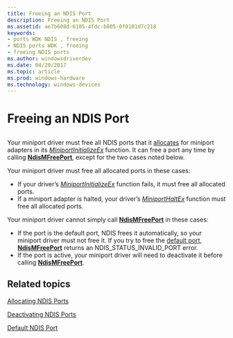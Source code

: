 ```yaml
---
title: Freeing an NDIS Port
description: Freeing an NDIS Port
ms.assetid: ae7b608d-6105-4fdc-b805-0f0101d7c218
keywords:
- ports WDK NDIS , freeing
- NDIS ports WDK , freeing
- freeing NDIS ports
ms.author: windowsdriverdev
ms.date: 04/20/2017
ms.topic: article
ms.prod: windows-hardware
ms.technology: windows-devices
---
```


# Freeing an NDIS Port


## <a href="" id="ddk-freeing-ndis-ports-ng"></a>


Your miniport driver must free all NDIS ports that it [allocates](allocating-an-ndis-port.md) for miniport adapters in its [*MiniportInitializeEx*](https://msdn.microsoft.com/library/windows/hardware/ff559389) function. It can free a port any time by calling [**NdisMFreePort**](https://msdn.microsoft.com/library/windows/hardware/ff563588), except for the two cases noted below.

Your miniport driver must free all allocated ports in these cases:

-   If your driver’s [*MiniportInitializeEx*](https://msdn.microsoft.com/library/windows/hardware/ff559389) function fails, it must free all allocated ports.
-   If a miniport adapter is halted, your driver’s [*MiniportHaltEx*](https://msdn.microsoft.com/library/windows/hardware/ff559388) function must free all allocated ports.

Your miniport driver cannot simply call [**NdisMFreePort**](https://msdn.microsoft.com/library/windows/hardware/ff563588) in these cases:

-   If the port is the default port, NDIS frees it automatically, so your miniport driver must not free it. If you try to free the [default port](default-ndis-port.md), [**NdisMFreePort**](https://msdn.microsoft.com/library/windows/hardware/ff563588) returns an NDIS\_STATUS\_INVALID\_PORT error.
-   If the port is active, your miniport driver will need to deactivate it before calling [**NdisMFreePort**](https://msdn.microsoft.com/library/windows/hardware/ff563588).

## Related topics


[Allocating NDIS Ports](allocating-an-ndis-port.md)

[Deactivating NDIS Ports](deactivating-an-ndis-port.md)

[Default NDIS Port](default-ndis-port.md)

 

 






